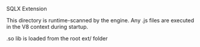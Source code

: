 SQLX Extension

This directory is runtime-scanned by the engine. Any .js files are executed in the V8 context during startup.

.so lib is loaded from the root ext/ folder

